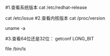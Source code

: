 #1.查看系统版本
cat /etc/redhat-release 

cat /etc/issue 
#2.查看内核版本
cat /proc/version 

uname -a 

#3.查看64位还是32位： 
getconf LONG_BIT 

file /bin/ls 
